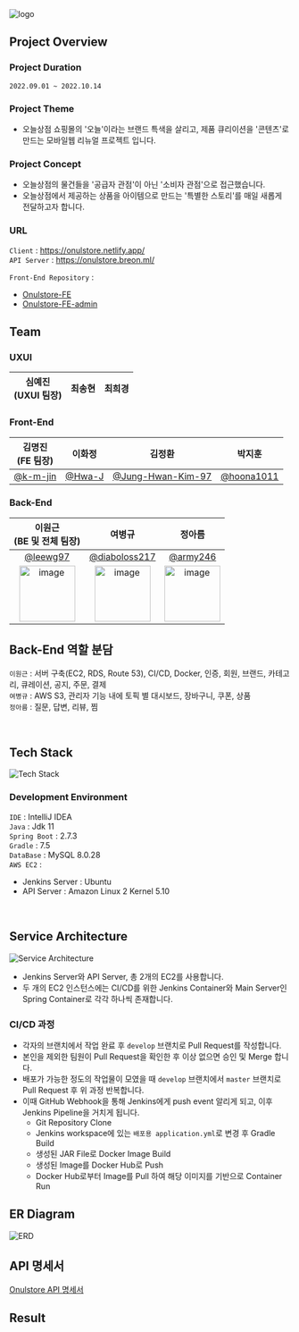 <img alt="logo" src="https://user-images.githubusercontent.com/77063888/197363644-48e4ede5-8331-4e04-8646-bac58f17a105.jpg">

## Project Overview

### Project Duration

`2022.09.01 ~ 2022.10.14`

### Project Theme

- 오늘상점 쇼핑몰의 '오늘'이라는 브랜드 특색을 살리고,
  제품 큐리이션을 '콘텐츠'로 만드는 모바일웹 리뉴얼 프로젝트 입니다.

### Project Concept

- 오늘상점의 물건들을 '공급자 관점'이 아닌 '소비자 관점'으로 접근했습니다.
- 오늘상점에서 제공하는 상품을 아이템으로 만드는 '특별한 스토리'를 매일 새롭게 전달하고자 합니다.

### URL

`Client` : https://onulstore.netlify.app/ <br>
`API Server` : https://onulstore.breon.ml/

`Front-End Repository` : <br>

- [Onulstore-FE](https://github.com/onulstore/Onulstore-FE)<br>
- [Onulstore-FE-admin](https://github.com/onulstore/Onulstore-FE-admin)
  <br>

## Team

### UXUI

|심예진<br>(UXUI 팀장)|최송현|최희경|
|:----:|:----:|:----:|

### Front-End

|김명진<br>(FE 팀장)|이화정|김정환|박지훈|
|:----:|:----:|:----:|:----:|
|[@k-m-jin](https://github.com/k-m-jin)|[@Hwa-J](https://github.com/Hwa-J)|[@Jung-Hwan-Kim-97](https://github.com/Jung-Hwan-Kim-97)|[@hoona1011](https://github.com/hoona1011)|

### Back-End

|이원근<br>(BE 및 전체 팀장)|여병규|정아름|
|:----:|:----:|:----:|
|[@leewg97](https://github.com/leewg97)|[@diaboloss217](https://github.com/diaboloss217)|[@army246](https://github.com/army246)|
|<img width="100" height="100" alt="image" src="https://user-images.githubusercontent.com/77063888/197363851-20b70139-4b2a-4615-baea-1695250e5c3f.jpg">|<img width="100" height="100" alt="image" src="https://user-images.githubusercontent.com/77063888/197363846-d309ab48-4236-49d6-85f8-1cfa287ba4fa.jpg">|<img width="100" height="100" alt="image" src="https://user-images.githubusercontent.com/77063888/197363849-ab42e7c2-fa78-4761-b3d7-5c373937ccca.jpg">|

## Back-End 역할 분담

`이원근` : 서버 구축(EC2, RDS, Route 53), CI/CD, Docker, 인증, 회원, 브랜드, 카테고리, 큐레이션, 공지, 주문, 결제<br>
`여병규` : AWS S3, 관리자 기능 내에 토픽 별 대시보드, 장바구니, 쿠폰, 상품<br>
`정아름` : 질문, 답변, 리뷰, 찜

<br>

## Tech Stack

![Tech Stack](https://user-images.githubusercontent.com/77063888/197366791-01e0fb5e-d2b4-478e-b617-c8f4b37a4083.png)

### Development Environment

`IDE` : IntelliJ IDEA <br>
`Java` : Jdk 11 <br>
`Spring Boot` : 2.7.3 <br>
`Gradle` : 7.5 <br>
`DataBase` : MySQL 8.0.28 <br>
`AWS EC2` : <br>

- Jenkins Server : Ubuntu<br>
- API Server : Amazon Linux 2 Kernel 5.10 <br>

<br>

## Service Architecture

![Service Architecture](https://user-images.githubusercontent.com/77063888/197367655-6565313d-73a6-46ec-ab96-c821ee00aa87.png)

- Jenkins Server와 API Server, 총 2개의 EC2를 사용합니다.
- 두 개의 EC2 인스턴스에는 CI/CD를 위한 Jenkins Container와 Main Server인 Spring Container로 각각 하나씩 존재합니다.

### CI/CD 과정

- 각자의 브랜치에서 작업 완료 후 `develop` 브랜치로 Pull Request를 작성합니다.
- 본인을 제외한 팀원이 Pull Request을 확인한 후 이상 없으면 승인 및 Merge 합니다.
- 배포가 가능한 정도의 작업물이 모였을 때 `develop` 브랜치에서 `master` 브랜치로 Pull Request 후 위 과정 반복합니다.
- 이때 GitHub Webhook을 통해 Jenkins에게 push event 알리게 되고, 이후 Jenkins Pipeline을 거치게 됩니다.
    - Git Repository Clone
    - Jenkins workspace에 있는 `배포용 application.yml`로 변경 후 Gradle Build
    - 생성된 JAR File로 Docker Image Build
    - 생성된 Image를 Docker Hub로 Push
    - Docker Hub로부터 Image를 Pull 하여 해당 이미지를 기반으로 Container Run

## ER Diagram

![ERD](https://user-images.githubusercontent.com/77063888/197365654-89e39c46-5c01-4f64-8065-bb1ff00aff02.png)

## API 명세서

[Onulstore API 명세서](https://documenter.getpostman.com/view/21774748/2s83zjt3ti)

## Result